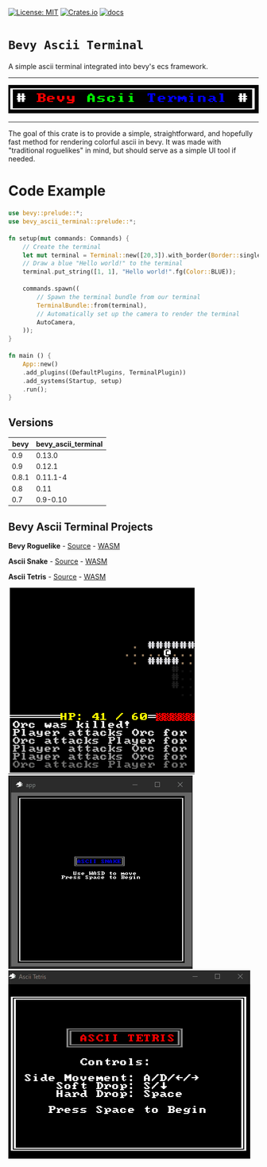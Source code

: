 [![License: MIT](https://img.shields.io/badge/License-MIT-yellow.svg)](https://opensource.org/licenses/MIT)
[![Crates.io](https://img.shields.io/crates/v/bevy_ascii_terminal)](https://crates.io/crates/bevy_ascii_terminal/)
[![docs](https://docs.rs/bevy_ascii_terminal/badge.svg)](https://docs.rs/bevy_ascii_terminal/)

# `Bevy Ascii Terminal`

A simple ascii terminal integrated into bevy's ecs framework.

---
![](images/title.png)

---

The goal of this crate is to provide a simple, straightforward, and hopefully
fast method for rendering colorful ascii in bevy. It was made with "traditional
roguelikes" in mind, but should serve as a simple UI tool if needed.

# Code Example

```rust
use bevy::prelude::*;
use bevy_ascii_terminal::prelude::*;

fn setup(mut commands: Commands) {
    // Create the terminal
    let mut terminal = Terminal::new([20,3]).with_border(Border::single_line());
    // Draw a blue "Hello world!" to the terminal
    terminal.put_string([1, 1], "Hello world!".fg(Color::BLUE));

    commands.spawn((
        // Spawn the terminal bundle from our terminal
        TerminalBundle::from(terminal),
        // Automatically set up the camera to render the terminal
        AutoCamera,
    ));
}

fn main () {
    App::new()
    .add_plugins((DefaultPlugins, TerminalPlugin))
    .add_systems(Startup, setup)
    .run();
}
```

## Versions
| bevy | bevy_ascii_terminal |
| --- | --- |
| 0.9 | 0.13.0 |
| 0.9 | 0.12.1 |
| 0.8.1 | 0.11.1-4 |
| 0.8 | 0.11 |
| 0.7 | 0.9-0.10 |

## Bevy Ascii Terminal Projects

**Bevy Roguelike** - [Source](https://github.com/sarkahn/bevy_roguelike/) - [WASM](https://sarkahn.github.io/bevy_rust_roguelike_tut_web/)

**Ascii Snake** - [Source](https://github.com/sarkahn/bevy_ascii_snake/) - [WASM](https://sarkahn.github.io/bevy_ascii_snake/)

**Ascii Tetris** - [Source](https://github.com/sarkahn/bevy_ascii_tetris/) - [WASM](https://sarkahn.github.io/bevy_ascii_tetris/)

[![Roguelike](images/bevy_roguelike.gif)](https://github.com/sarkahn/bevy_roguelike/)
[![Snake](images/bevy_snake.gif)](https://github.com/sarkahn/bevy_ascii_snake)
[![Tetris](images/tetris.gif)](https://github.com/sarkahn/bevy_ascii_tetris/)
